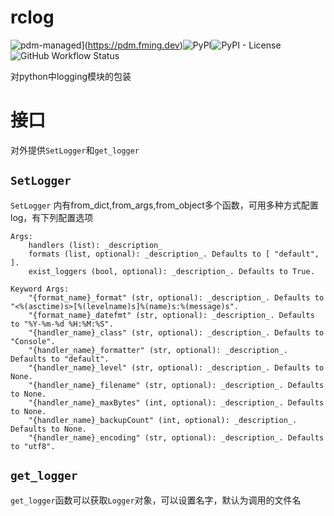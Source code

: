 # rclog
![pdm-managed](https://img.shields.io/badge/pdm-managed-blueviolet)](https://pdm.fming.dev)![PyPI](https://img.shields.io/pypi/v/rclog)![PyPI - License](https://img.shields.io/pypi/l/rclog)![GitHub Workflow Status](https://img.shields.io/github/actions/workflow/status/break-soul/rclog/python-package.yml?label=build)

对python中logging模块的包装

# 接口
对外提供`SetLogger`和`get_logger`

## `SetLogger`
`SetLogger` 内有from_dict,from_args,from_object多个函数，可用多种方式配置log，有下列配置选项


    Args:
        handlers (list): _description_
        formats (list, optional): _description_. Defaults to [ "default", ].
        exist_loggers (bool, optional): _description_. Defaults to True.

    Keyword Args:
        "{format_name}_format" (str, optional): _description_. Defaults to "<%(asctime)s>[%(levelname)s]%(name)s:%(message)s".
        "{format_name}_datefmt" (str, optional): _description_. Defaults to "%Y-%m-%d %H:%M:%S".
        "{handler_name}_class" (str, optional): _description_. Defaults to "Console".
        "{handler_name}_formatter" (str, optional): _description_. Defaults to "default".
        "{handler_name}_level" (str, optional): _description_. Defaults to None.
        "{handler_name}_filename" (str, optional): _description_. Defaults to None.
        "{handler_name}_maxBytes" (int, optional): _description_. Defaults to None.
        "{handler_name}_backupCount" (int, optional): _description_. Defaults to None.
        "{handler_name}_encoding" (str, optional): _description_. Defaults to "utf8".

## `get_logger`
`get_logger`函数可以获取`Logger`对象，可以设置名字，默认为调用的文件名
